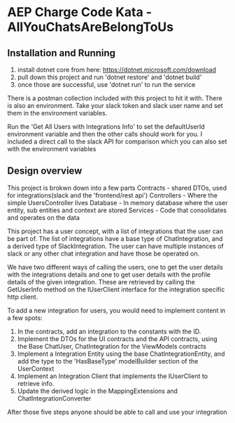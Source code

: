 # AEP Charge Code Kata - AllYouChatsAreBelongToUs

## Installation and Running
1) install dotnet core from here: https://dotnet.microsoft.com/download
2) pull down this project and run 'dotnet restore' and 'dotnet build'
3) once those are successful, use 'dotnet run' to run the service

There is a postman collection included with this project to hit it with. There is also an environment. 
Take your slack token and slack user name and set them in the environment variables.

Run the 'Get All Users with Integrations Info' to set the defaultUserId environment variable and then the other calls should work for you. 
I included a direct call to the slack API for comparison which you can also set with the environment variables


## Design overview
This project is brokwn down into a few parts
Contracts - shared DTOs, used for integrations(slack and the 'frontend/rest api')
Controllers - Where the simple UsersController lives
Database - In memory database where the user entity, sub entities and context are stored
Services - Code that consolidates and operates on the data

This project has a user concept, with a list of integrations that the user can be part of. The list of integrations have a 
base type of ChatIntegration, and a derived type of SlackIntegration. The user can have multiple instances of slack or any other
chat integration and have those be operated on.

We have two different ways of calling the users, one to get the user details with the integrations details and one to get user details
with the profile details of the given integration. These are retrieved by calling the GetUserInfo method on the IUserClient interface
for the integration specific http client. 

To add a new integration for users, you would need to implement content in a few spots:
1) In the contracts, add an integration to the constants with the ID.
2) Implement the DTOs for the UI contracts and the API contracts, using the Base ChatUser, ChatIntegration for the ViewModels contracts
3) Implement a Integration Entity using the base ChatIntegrationEntity, and add the type to the 'HasBaseType' modelBuilder section of the UserContext
4) Implement an Integration Client that implements the IUserClient to retrieve info.
5) Update the derived logic in the MappingExtensions and ChatIntegrationConverter

After those five steps anyone should be able to call and use your integration